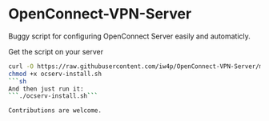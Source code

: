 # OpenConnect-VPN-Server
Buggy script for configuring OpenConnect Server easily and automaticly.

Get the script on your server
```bash
curl -O https://raw.githubusercontent.com/iw4p/OpenConnect-VPN-Server/master/ocserv-install.sh
chmod +x ocserv-install.sh
```sh
And then just run it:
```./ocserv-install.sh``` 

Contributions are welcome.

